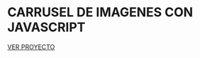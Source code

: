 <h1> CARRUSEL DE IMAGENES CON JAVASCRIPT</h1>
    
<a href="https://raultg98.github.io/Carrusel_imagenes/"> VER PROYECTO </a>
